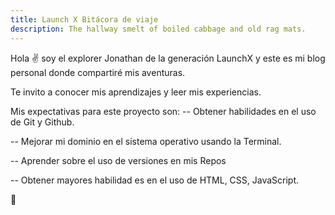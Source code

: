 ```yaml
---
title: Launch X Bitácora de viaje
description: The hallway smelt of boiled cabbage and old rag mats.
---
```


Hola ✌️  soy el explorer Jonathan de la generación LaunchX  y este es mi blog personal donde compartiré mis aventuras.

Te invito a conocer mis aprendizajes y leer mis experiencias.

Mis expectativas para este proyecto son:
 -- Obtener habilidades en el uso de Git y Github.
 
 -- Mejorar mi dominio en el sistema operativo usando la Terminal.
 
 -- Aprender sobre el uso de versiones en mis Repos
 
 -- Obtener mayores habilidad es en el uso de HTML, CSS, JavaScript.

🚀
